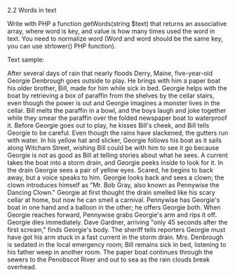 2.2 Words in text

Write with PHP a function getWords(string $text) 
that returns an associative array, where word is
key, and value is how many times used the word in text.
You need to normalize word (Word and
word should be the same key, you can use strlower() PHP function).

Text sample:

After several days of rain that nearly floods Derry, Maine, five-year-old Georgie Denbrough goes
outside to play. He brings with him a paper boat his older brother, Bill, made for him while sick in
bed. Georgie helps with the boat by retrieving a box of paraffin from the shelves by the cellar stairs,
even though the power is out and Georgie imagines a monster lives in the cellar. Bill melts the
paraffin in a bowl, and the boys laugh and joke together while they smear the paraffin over the
folded newspaper boat to waterproof it. Before Georgie goes out to play, he kisses Bill's cheek, and
Bill tells Georgie to be careful.
Even though the rains have slackened, the gutters run with water. In his yellow hat and slicker,
Georgie follows his boat as it sails along Witcham Street, wishing Bill could be with him to see it go
because Georgie is not as good as Bill at telling stories about what he sees. A current takes the
boat into a storm drain, and Georgie peeks inside to look for it.
In the drain Georgie sees a pair of yellow eyes. Scared, he begins to back away, but a voice speaks
to him. Georgie looks back and sees a clown; the clown introduces himself as "Mr. Bob Gray, also
known as Pennywise the Dancing Clown." Georgie at first thought the drain smelled like his scary
cellar at home, but now he can smell a carnival. Pennywise has Georgie's boat in one hand and a
balloon in the other; he offers Georgie both. When Georgie reaches forward, Pennywise grabs
Georgie's arm and rips it off. Georgie dies immediately. Dave Gardner, arriving "only 45 seconds
after the first scream," finds Georgie's body.
The sheriff tells reporters Georgie must have got his arm stuck in a fast current in the storm drain.
Mrs. Denbrough is sedated in the local emergency room; Bill remains sick in bed, listening to his
father weep in another room. The paper boat continues through the sewers to the Penobscot River
and out to sea as the rain clouds break overhead.

